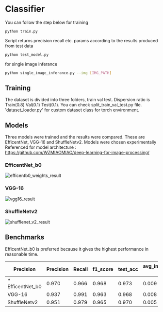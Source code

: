 # Classifier

You can follow the step below for training
```bash
python train.py
```
Script returns precision recall etc. params according to the results produced from test data 
```bash
python test_model.py
```
for single image inferance 
```bash
python single_image_inferance.py --img [IMG_PATH]
```
## Training

The dataset is divided into three folders, train val test. Dispersion ratio is Train(0.8) Val(0.1) Test(0.1). You can check split_train_val_test.py file. 'dataset_loader.py' for custom dataset class for torch environment.

## Models
Three models were trained and the results were compared. These are EfficentNet, VGG-16 and ShuffleNetv2. Models were chosen experimentally <br />
Referenced for model architecture : https://github.com/WZMIAOMIAO/deep-learning-for-image-processing/

### EfficentNet_b0
![efficentb0_weights_result](https://user-images.githubusercontent.com/37477289/155380631-61a66c7c-d0b6-4c48-995f-e6d6f8e59da1.png)

### VGG-16
![vgg16_result](https://user-images.githubusercontent.com/37477289/155380650-bd1eefce-c0d9-415e-9b8b-1bdc56e33374.png)

### ShuffleNetv2
![shufflenet_v2_result](https://user-images.githubusercontent.com/37477289/155380637-fef51d33-fb60-4075-83b0-2e07710d0471.png)

## Benchmarks

EfficentNet_b0 is preferred because it gives the highest performance in reasonable time. 

| Precision  | Precision | Recall | f1_score | test_acc | avg_inferance_time (sec) |
| ---------- | ----------|------ | --------- | -------- |------------------------- |
|* EfficentNet_b0 | 0.970 | 0.966  | 0.968    | 0.973    | 0.009  |
| VGG-16         | 0.937 | 0.991  | 0.963    | 0.968    | 0.008  |
| ShuffleNetv2   | 0.951 | 0.979  | 0.965    | 0.970    | 0.005  |
